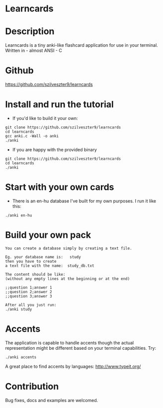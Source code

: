 # Learncards #

Description
===========
Learncards is a tiny anki-like flashcard application for use in your terminal. Written in - almost ANSI - C

Github
======
https://github.com/szilveszter9/learncards

Install and run the tutorial
============================
* If you'd like to build it your own:
```shell
git clone https://github.com/szilveszter9/learncards
cd learncards
gcc anki.c -Wall -o anki
./anki
```
* If you are happy with the provided binary
```shell
git clone https://github.com/szilveszter9/learncards
cd learncards
./anki
```

Start with your own cards
=========================
* There is an en-hu database I've built for my own purposes.
I run it like this:
```shell
./anki en-hu
```

Build your own pack
===================
```text
You can create a database simply by creating a text file.

Eg. your database name is:   study
then you have to create
a text file with the name:  study_db.txt

The content should be like:
(without any empty lines at the beginning or at the end)

;;question 1;answer 1
;;question 2;answer 2
;;question 3;answer 3

After all you just run:
./anki study
```

Accents
=======
The application is capable to handle accents
though the actual representation might be different
based on your terminal capabilities.
Try:
```shell
./anki accents
```
A great place to find accents by languages:
http://www.typeit.org/

Contribution
============
Bug fixes, docs and examples are welcomed.
